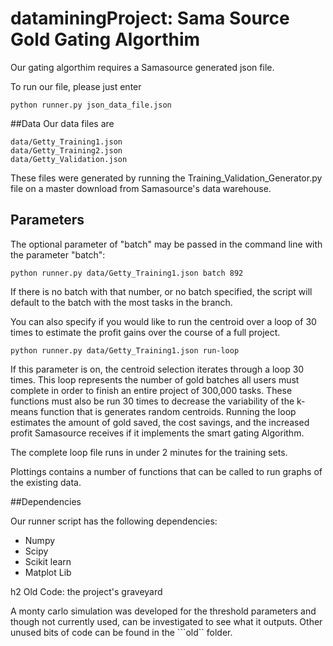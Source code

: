 dataminingProject: Sama Source Gold Gating Algorthim
=================
Our gating algorthim requires a Samasource generated json file.

To run our file, please just enter
```
python runner.py json_data_file.json
```
##Data
Our data files are
```
data/Getty_Training1.json
data/Getty_Training2.json
data/Getty_Validation.json
```
These files were generated by running the Training_Validation_Generator.py file on a master download from Samasource's data warehouse.

## Parameters

The optional parameter of "batch" may be passed in the command line with the parameter "batch":
```
python runner.py data/Getty_Training1.json batch 892
```
If there is no batch with that number, or no batch specified, the script will default to the batch with the most tasks in the branch.

You can also specify if you would like to run the centroid over a loop of 30 times to estimate the profit gains over the course of a full project.
```
python runner.py data/Getty_Training1.json run-loop
```
If this parameter is on, the centroid selection iterates through a loop 30 times.  This loop represents the number of gold batches all users must complete in order to finish an entire project of 300,000 tasks. These functions must also be run 30 times to decrease the variability of the k-means function that is generates random centroids.  Running the loop estimates the amount of gold saved, the cost savings, and the increased profit Samasource receives if it implements the smart gating Algorithm.  

The complete loop file runs in under 2 minutes for the training sets.

Plottings contains a number of functions that can be called to run graphs of the existing data.

##Dependencies

Our runner script has the following dependencies:
 - Numpy
 - Scipy
 - Scikit learn
 - Matplot Lib
 
h2 Old Code: the project's graveyard

A monty carlo simulation was developed for the threshold parameters and though not currently used, can be investigated to see what it outputs.
Other unused bits of code can be found in the ```old`` folder.
